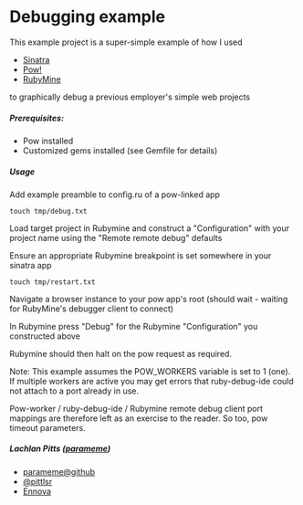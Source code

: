 # Debugging example

This example project is a super-simple example of how I used

- [Sinatra](http://www.sinatrarb.com/)
- [Pow!](http://pow.cx/)
- [RubyMine](http://www.jetbrains.com/ruby/)

to graphically debug a previous employer's simple web projects

##### Prerequisites:

* Pow installed
* Customized gems installed (see Gemfile for details)

##### Usage

Add example preamble to config.ru of a pow-linked app

`touch tmp/debug.txt`

Load target project in Rubymine and construct a "Configuration" with your project name using the "Remote remote debug" defaults

Ensure an appropriate Rubymine breakpoint is set somewhere in your sinatra app

`touch tmp/restart.txt`

Navigate a browser instance to your pow app's root (should wait - waiting for RubyMine's debugger client to connect)

In Rubymine press "Debug" for the Rubymine "Configuration" you constructed above

Rubymine should then halt on the pow request as required.

Note:
This example assumes the POW_WORKERS variable is set to 1 (one).  If multiple workers are active you may get errors that ruby-debug-ide could not attach to a port already in use.

Pow-worker / ruby-debug-ide / Rubymine remote debug client port mappings are therefore left as an exercise to the reader. So too, pow timeout parameters.

##### Lachlan Pitts ([parameme](mailto:github@parameme.com))

- [parameme@github](https://github.com/parameme)
- [@pittlsr](https://twitter.com/pittslr)
- [Ennova](http://ennova.com.au)

